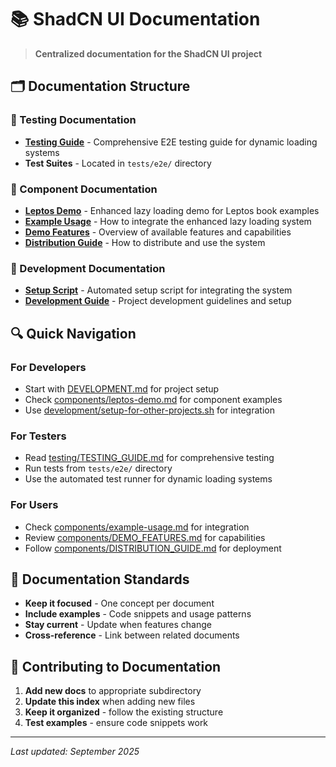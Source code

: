 # 📚 ShadCN UI Documentation

> **Centralized documentation for the ShadCN UI project**

## 🗂️ **Documentation Structure**

### **🧪 Testing Documentation**
- **[Testing Guide](testing/TESTING_GUIDE.md)** - Comprehensive E2E testing guide for dynamic loading systems
- **Test Suites** - Located in `tests/e2e/` directory

### **🧩 Component Documentation**
- **[Leptos Demo](components/leptos-demo.md)** - Enhanced lazy loading demo for Leptos book examples
- **[Example Usage](components/example-usage.md)** - How to integrate the enhanced lazy loading system
- **[Demo Features](components/DEMO_FEATURES.md)** - Overview of available features and capabilities
- **[Distribution Guide](components/DISTRIBUTION_GUIDE.md)** - How to distribute and use the system

### **🚀 Development Documentation**
- **[Setup Script](development/setup-for-other-projects.sh)** - Automated setup script for integrating the system
- **[Development Guide](DEVELOPMENT.md)** - Project development guidelines and setup

## 🔍 **Quick Navigation**

### **For Developers**
- Start with [DEVELOPMENT.md](../DEVELOPMENT.md) for project setup
- Check [components/leptos-demo.md](components/leptos-demo.md) for component examples
- Use [development/setup-for-other-projects.sh](development/setup-for-other-projects.sh) for integration

### **For Testers**
- Read [testing/TESTING_GUIDE.md](testing/TESTING_GUIDE.md) for comprehensive testing
- Run tests from `tests/e2e/` directory
- Use the automated test runner for dynamic loading systems

### **For Users**
- Check [components/example-usage.md](components/example-usage.md) for integration
- Review [components/DEMO_FEATURES.md](components/DEMO_FEATURES.md) for capabilities
- Follow [components/DISTRIBUTION_GUIDE.md](components/DISTRIBUTION_GUIDE.md) for deployment

## 📝 **Documentation Standards**

- **Keep it focused** - One concept per document
- **Include examples** - Code snippets and usage patterns
- **Stay current** - Update when features change
- **Cross-reference** - Link between related documents

## 🚀 **Contributing to Documentation**

1. **Add new docs** to appropriate subdirectory
2. **Update this index** when adding new files
3. **Keep it organized** - follow the existing structure
4. **Test examples** - ensure code snippets work

---

*Last updated: September 2025*